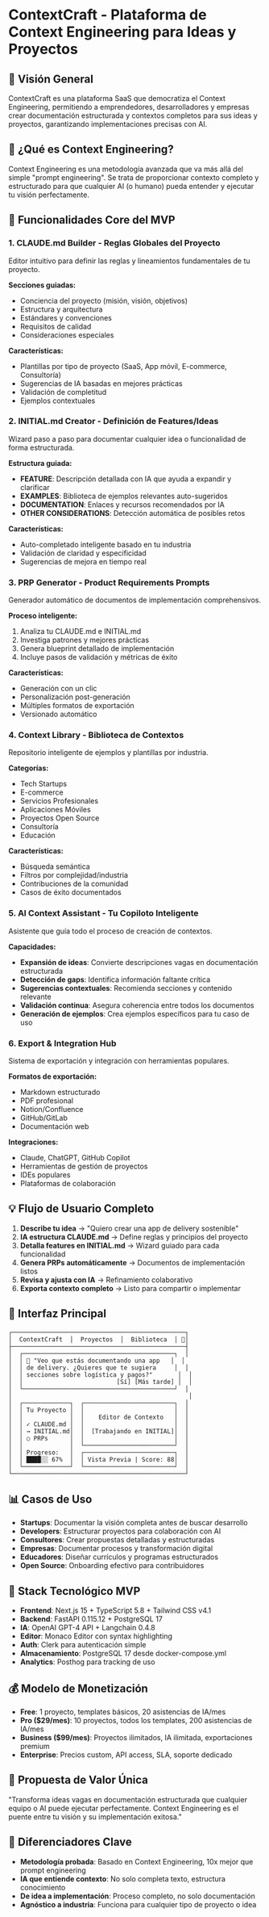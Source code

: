 # ContextCraft - Plataforma de Context Engineering para Ideas y Proyectos

## 🎯 Visión General
ContextCraft es una plataforma SaaS que democratiza el Context Engineering, permitiendo a emprendedores, desarrolladores y empresas crear documentación estructurada y contextos completos para sus ideas y proyectos, garantizando implementaciones precisas con AI.

## 🌟 ¿Qué es Context Engineering?
Context Engineering es una metodología avanzada que va más allá del simple "prompt engineering". Se trata de proporcionar contexto completo y estructurado para que cualquier AI (o humano) pueda entender y ejecutar tu visión perfectamente.

## 🚀 Funcionalidades Core del MVP

### 1. **CLAUDE.md Builder - Reglas Globales del Proyecto**
Editor intuitivo para definir las reglas y lineamientos fundamentales de tu proyecto.

**Secciones guiadas:**
- Conciencia del proyecto (misión, visión, objetivos)
- Estructura y arquitectura
- Estándares y convenciones
- Requisitos de calidad
- Consideraciones especiales

**Características:**
- Plantillas por tipo de proyecto (SaaS, App móvil, E-commerce, Consultoría)
- Sugerencias de IA basadas en mejores prácticas
- Validación de completitud
- Ejemplos contextuales

### 2. **INITIAL.md Creator - Definición de Features/Ideas**
Wizard paso a paso para documentar cualquier idea o funcionalidad de forma estructurada.

**Estructura guiada:**
- **FEATURE**: Descripción detallada con IA que ayuda a expandir y clarificar
- **EXAMPLES**: Biblioteca de ejemplos relevantes auto-sugeridos
- **DOCUMENTATION**: Enlaces y recursos recomendados por IA
- **OTHER CONSIDERATIONS**: Detección automática de posibles retos

**Características:**
- Auto-completado inteligente basado en tu industria
- Validación de claridad y especificidad
- Sugerencias de mejora en tiempo real

### 3. **PRP Generator - Product Requirements Prompts**
Generador automático de documentos de implementación comprehensivos.

**Proceso inteligente:**
1. Analiza tu CLAUDE.md e INITIAL.md
2. Investiga patrones y mejores prácticas
3. Genera blueprint detallado de implementación
4. Incluye pasos de validación y métricas de éxito

**Características:**
- Generación con un clic
- Personalización post-generación
- Múltiples formatos de exportación
- Versionado automático

### 4. **Context Library - Biblioteca de Contextos**
Repositorio inteligente de ejemplos y plantillas por industria.

**Categorías:**
- Tech Startups
- E-commerce
- Servicios Profesionales
- Aplicaciones Móviles
- Proyectos Open Source
- Consultoría
- Educación

**Características:**
- Búsqueda semántica
- Filtros por complejidad/industria
- Contribuciones de la comunidad
- Casos de éxito documentados

### 5. **AI Context Assistant - Tu Copiloto Inteligente**
Asistente que guía todo el proceso de creación de contextos.

**Capacidades:**
- **Expansión de ideas**: Convierte descripciones vagas en documentación estructurada
- **Detección de gaps**: Identifica información faltante crítica
- **Sugerencias contextuales**: Recomienda secciones y contenido relevante
- **Validación continua**: Asegura coherencia entre todos los documentos
- **Generación de ejemplos**: Crea ejemplos específicos para tu caso de uso

### 6. **Export & Integration Hub**
Sistema de exportación y integración con herramientas populares.

**Formatos de exportación:**
- Markdown estructurado
- PDF profesional
- Notion/Confluence
- GitHub/GitLab
- Documentación web

**Integraciones:**
- Claude, ChatGPT, GitHub Copilot
- Herramientas de gestión de proyectos
- IDEs populares
- Plataformas de colaboración

## 💡 Flujo de Usuario Completo

1. **Describe tu idea** → "Quiero crear una app de delivery sostenible"
2. **IA estructura CLAUDE.md** → Define reglas y principios del proyecto
3. **Detalla features en INITIAL.md** → Wizard guiado para cada funcionalidad
4. **Genera PRPs automáticamente** → Documentos de implementación listos
5. **Revisa y ajusta con IA** → Refinamiento colaborativo
6. **Exporta contexto completo** → Listo para compartir o implementar

## 🎨 Interfaz Principal

```
┌────────────────────────────────────────────────┐
│  ContextCraft  │  Proyectos  │  Biblioteca  │ 👤│
├────────────────────────────────────────────────┤
│  ┌──────────────────────────────────────────┐  │
│  │ 🤖 "Veo que estás documentando una app   │  │
│  │ de delivery. ¿Quieres que te sugiera     │  │
│  │ secciones sobre logística y pagos?"       │  │
│  │                          [Sí] [Más tarde] │  │
│  └──────────────────────────────────────────┘  │
│                                                 │
│  ┌─────────────┐  ┌─────────────────────────┐  │
│  │ Tu Proyecto │  │                         │  │
│  │             │  │    Editor de Contexto   │  │
│  │ ✓ CLAUDE.md │  │                         │  │
│  │ → INITIAL.md│  │  [Trabajando en INITIAL]│  │
│  │ ○ PRPs      │  │                         │  │
│  │             │  └─────────────────────────┘  │
│  │ Progreso:   │  ┌─────────────────────────┐  │
│  │ ████░░ 67%  │  │ Vista Previa | Score: 88│  │
│  └─────────────┘  └─────────────────────────┘  │
└────────────────────────────────────────────────┘
```

## 📊 Casos de Uso

- **Startups**: Documentar la visión completa antes de buscar desarrollo
- **Developers**: Estructurar proyectos para colaboración con AI
- **Consultores**: Crear propuestas detalladas y estructuradas
- **Empresas**: Documentar procesos y transformación digital
- **Educadores**: Diseñar currículos y programas estructurados
- **Open Source**: Onboarding efectivo para contribuidores

## 🔧 Stack Tecnológico MVP
- **Frontend**: Next.js 15 + TypeScript 5.8 + Tailwind CSS v4.1
- **Backend**: FastAPI 0.115.12 + PostgreSQL 17
- **IA**: OpenAI GPT-4 API + Langchain 0.4.8
- **Editor**: Monaco Editor con syntax highlighting
- **Auth**: Clerk para autenticación simple
- **Almacenamiento**: PostgreSQL 17 desde docker-compose.yml
- **Analytics**: Posthog para tracking de uso

## 💰 Modelo de Monetización
- **Free**: 1 proyecto, templates básicos, 20 asistencias de IA/mes
- **Pro ($29/mes)**: 10 proyectos, todos los templates, 200 asistencias de IA/mes
- **Business ($99/mes)**: Proyectos ilimitados, IA ilimitada, exportaciones premium
- **Enterprise**: Precios custom, API access, SLA, soporte dedicado

## 🎯 Propuesta de Valor Única
"Transforma ideas vagas en documentación estructurada que cualquier equipo o AI puede ejecutar perfectamente. Context Engineering es el puente entre tu visión y su implementación exitosa."

## 🚀 Diferenciadores Clave
- **Metodología probada**: Basado en Context Engineering, 10x mejor que prompt engineering
- **IA que entiende contexto**: No solo completa texto, estructura conocimiento
- **De idea a implementación**: Proceso completo, no solo documentación
- **Agnóstico a industria**: Funciona para cualquier tipo de proyecto o idea